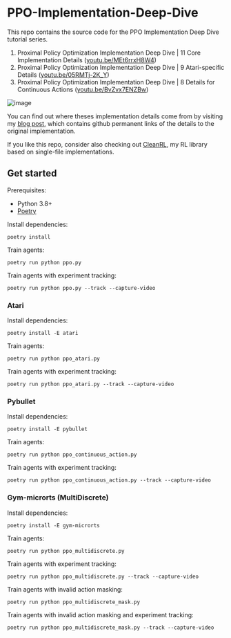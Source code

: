 # PPO-Implementation-Deep-Dive

This repo contains the source code for the PPO Implementation Deep Dive tutorial series. 

1. Proximal Policy Optimization Implementation Deep Dive | 11 Core Implementation Details ([youtu.be/MEt6rrxH8W4](https://youtu.be/MEt6rrxH8W4))
2. Proximal Policy Optimization Implementation Deep Dive | 9 Atari-specific Details ([youtu.be/05RMTj-2K_Y](https://youtu.be/05RMTj-2K_Y))
3. Proximal Policy Optimization Implementation Deep Dive | 8 Details for Continuous Actions ([youtu.be/BvZvx7ENZBw](https://youtu.be/BvZvx7ENZBw))

![image](https://user-images.githubusercontent.com/5555347/144305162-435cf10f-780a-4681-bb7e-95b84f4e0146.png)



You can find out where theses implementation details come from by visiting 
my [blog post](https://costa.sh/blog-the-32-implementation-details-of-ppo.html), which contains
github permanent links of the details to the original implementation.

If you like this repo, consider also checking out [CleanRL](https://github.com/vwxyzjn/cleanrl), my RL library based on single-file implementations.


## Get started

Prerequisites:
* Python 3.8+
* [Poetry](https://python-poetry.org)

Install dependencies:
```
poetry install
```

Train agents:
```
poetry run python ppo.py
```

Train agents with experiment tracking:
```
poetry run python ppo.py --track --capture-video
```

### Atari
Install dependencies:
```
poetry install -E atari
```
Train agents:
```
poetry run python ppo_atari.py
```
Train agents with experiment tracking:
```
poetry run python ppo_atari.py --track --capture-video
```


### Pybullet
Install dependencies:
```
poetry install -E pybullet
```
Train agents:
```
poetry run python ppo_continuous_action.py
```
Train agents with experiment tracking:
```
poetry run python ppo_continuous_action.py --track --capture-video
```


### Gym-microrts (MultiDiscrete)

Install dependencies:
```
poetry install -E gym-microrts
```
Train agents:
```
poetry run python ppo_multidiscrete.py
```
Train agents with experiment tracking:
```
poetry run python ppo_multidiscrete.py --track --capture-video
```
Train agents with invalid action masking:
```
poetry run python ppo_multidiscrete_mask.py
```
Train agents with invalid action masking and experiment tracking:
```
poetry run python ppo_multidiscrete_mask.py --track --capture-video
```
